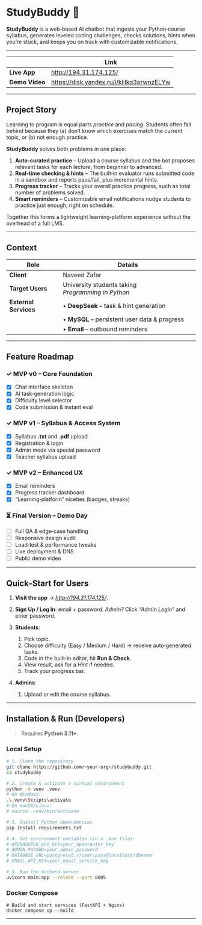 # StudyBuddy 🐍

**StudyBuddy** is a web‑based AI chatbot that ingests your Python‑course syllabus, generates leveled coding challenges, checks solutions, hints when you’re stuck, and keeps you on track with customizable notifications.

---

|                | Link  |
| -------------- | ----- |
| **Live App**   | http://194.31.174.125/ |
| **Demo Video** | https://disk.yandex.ru/i/kHkq3orwnzELYw |

---

## Project Story

Learning to program is equal parts *practice* and *pacing*.  Students often fall behind because they (a) don’t know which exercises match the current topic, or (b) not enough practice.

**StudyBuddy** solves both problems in one place:

1. **Auto‑curated practice** – Upload a course syllabus and the bot proposes relevant tasks for each lecture, from beginner to advanced.
2. **Real‑time checking & hints** – The built‑in evaluator runs submitted code in a sandbox and reports pass/fail, plus incremental hints.
3. **Progress tracker** – Tracks your overall practice progress, such as total number of problems solved.
4. **Smart reminders** – Customizable email notifications nudge students to practice just enough, right on schedule.

Together this forms a lightweight learning‑platform experience without the overhead of a full LMS.

---

## Context

| Role                                                             | Details                                              |
| ---------------------------------------------------------------- | ---------------------------------------------------- |
| **Client**                                                       | Naveed Zafar                                         |
| **Target Users**                                                 | University students taking *Programming in Python*   |
| **External Services**                                            | • **DeepSeek** – task & hint generation              |                                                     
|                                                                  | • **MySQL** – persistent user data & progress   |
|                                                                  | • **Email** – outbound reminders                     |

---

## Feature Roadmap

### ✓ MVP v0 – Core Foundation

* [x] Chat interface skeleton
* [x] AI task‑generation logic
* [x] Difficulty level selector
* [x] Code submission & instant eval

### ✓ MVP v1 – Syllabus & Access System

* [x] Syllabus **.txt** and **.pdf** upload
* [x] Registration & login
* [x] Admin mode via special password
* [x] Teacher syllabus upload

### ✓ MVP v2 – Enhanced UX

* [x] Email reminders
* [x] Progress tracker dashboard
* [x] “Learning‑platform” niceties (badges, streaks)

### ⏳ Final Version – Demo Day

* [ ] Full QA & edge‑case handling
* [ ] Responsive design audit
* [ ] Load‑test & performance tweaks
* [ ] Live deployment & DNS
* [ ] Public demo video

---

## Quick‑Start for Users

1. **Visit the app** → *http://194.31.174.125/*.
2. **Sign Up / Log In**: email + password.
   *Admin?* Click *“Admin Login”* and enter password.
3. **Students**:

   1. Pick topic.
   2. Choose difficulty (Easy / Medium / Hard)  → receive auto‑generated tasks.
   3. Code in the built‑in editor, hit **Run & Check**.
   4. View result, ask for a *Hint* if needed.
   5. Track your progress bar.
4. **Admins**:

   1. Upload or edit the course syllabus.
---

## Installation & Run (Developers)

> Requires **Python 3.11+**.

### Local Setup
```bash
# 1. Clone the repository
git clone https://github.com/<your-org>/studybuddy.git
cd studybuddy

# 2. Create & activate a virtual environment
python -m venv .venv
# On Windows:
.\.venv\Scripts\activate
# On macOS/Linux:
# source .venv/bin/activate

# 3. Install Python dependencies
pip install requirements.txt

# 4. Set environment variables (in a .env file):
# OPENROUTER_API_KEY=your_openrouter_key
# ADMIN_PASSWD=your_admin_password
# DATABASE_URL=postgresql://user:pass@localhost/dbname
# EMAIL_API_KEY=your_email_service_key

# 5. Run the backend server
uvicorn main:app --reload --port 8005
```
### Docker Compose
```
# Build and start services (FastAPI + Nginx)
docker compose up --build
```
---

